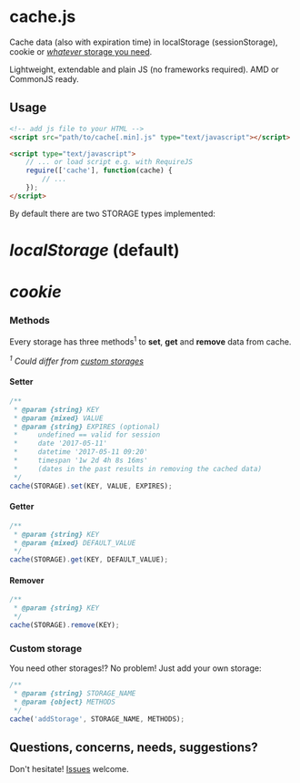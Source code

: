 # cache.js

Cache data (also with expiration time) in localStorage (sessionStorage), cookie or [_whatever_ storage you need](#custom-storage).

Lightweight, extendable and plain JS (no frameworks required). AMD or CommonJS ready.

## Usage

```html
<!-- add js file to your HTML -->
<script src="path/to/cache[.min].js" type="text/javascript"></script>

<script type="text/javascript">
    // ... or load script e.g. with RequireJS
    reguire(['cache'], function(cache) {
        // ...
    });
</script>
```

By default there are two STORAGE types implemented:

# _localStorage_ (default)
# _cookie_

### Methods

Every storage has three methods<sup>1</sup> to **set**, **get** and **remove** data from cache.

_<sup>1</sup> Could differ from [custom storages](#custom-storage)_

#### Setter

```js
/**
 * @param {string} KEY
 * @param {mixed} VALUE
 * @param {string} EXPIRES (optional)
 *     undefined == valid for session
 *     date '2017-05-11'
 *     datetime '2017-05-11 09:20'
 *     timespan '1w 2d 4h 8s 16ms'
 *     (dates in the past results in removing the cached data)
 */
cache(STORAGE).set(KEY, VALUE, EXPIRES);
```

#### Getter

```js
/**
 * @param {string} KEY
 * @param {mixed} DEFAULT_VALUE
 */
cache(STORAGE).get(KEY, DEFAULT_VALUE);
```

#### Remover

```js
/**
 * @param {string} KEY
 */
cache(STORAGE).remove(KEY);
```

### Custom storage

You need other storages!? No problem! Just add your own storage:

```js
/**
 * @param {string} STORAGE_NAME
 * @param {object} METHODS
 */
cache('addStorage', STORAGE_NAME, METHODS);
```

## Questions, concerns, needs, suggestions?

Don't hesitate! [Issues](https://github.com/enoks/cache.js/issues) welcome.

